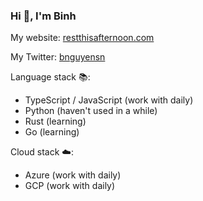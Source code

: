 ### Hi 👋, I'm Binh

My website: [restthisafternoon.com](https://restthisafternoon.com)

My Twitter: [bnguyensn](https://twitter.com/bnguyensn)

Language stack 📚:
- TypeScript / JavaScript (work with daily)
- Python (haven't used in a while)
- Rust (learning)
- Go (learning)

Cloud stack ☁️:
- Azure (work with daily)
- GCP (work with daily)
